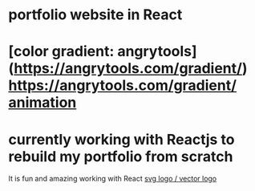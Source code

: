 # portfolio website in React

[color gradient: angrytools] (https://angrytools.com/gradient/) https://angrytools.com/gradient/
[animation ](https://animista.net/play/basic)
=======
# currently working with Reactjs to rebuild my portfolio from scratch 
It is fun and amazing working with React 
[svg logo / vector logo](vectr.com)